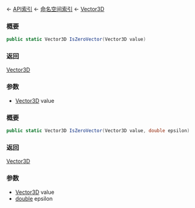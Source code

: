 ← [API索引](Api-Index) ← [命名空间索引](Namespace-Index) ← [Vector3D](VRageMath.Vector3D)

### 概要

```csharp
public static Vector3D IsZeroVector(Vector3D value)
```

### 返回

[Vector3D](VRageMath.Vector3D)

### 参数

* [Vector3D](VRageMath.Vector3D) value
### 概要

```csharp
public static Vector3D IsZeroVector(Vector3D value, double epsilon)
```

### 返回

[Vector3D](VRageMath.Vector3D)

### 参数

* [Vector3D](VRageMath.Vector3D) value
* [double](https://docs.microsoft.com/en-us/dotnet/api/System.Double?view=netframework-4.6) epsilon
